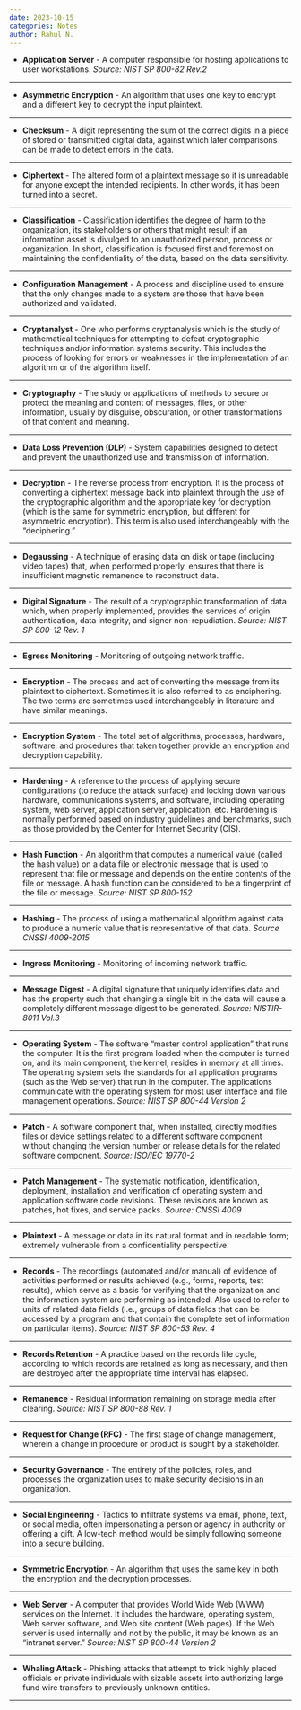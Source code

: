 ```yaml
---
date: 2023-10-15
categories: Notes
author: Rahul N.
---
```


- **Application Server** - A computer responsible for hosting applications to user workstations. *Source: NIST SP 800-82 Rev.2*
-------------------------------------------------------------------------------
- **Asymmetric Encryption** - An algorithm that uses one key to encrypt and a different key to decrypt the input plaintext.
-------------------------------------------------------------------------------
- **Checksum** - A digit representing the sum of the correct digits in a piece of stored or transmitted digital data, against which later comparisons can be made to detect errors in the data.
-------------------------------------------------------------------------------
- **Ciphertext** - The altered form of a plaintext message so it is unreadable for anyone except the intended recipients. In other words, it has been turned into a secret.
-------------------------------------------------------------------------------
- **Classification** - Classification identifies the degree of harm to the organization, its stakeholders or others that might result if an information asset is divulged to an unauthorized person, process or organization. In short, classification is focused first and foremost on maintaining the confidentiality of the data, based on the data sensitivity.
-------------------------------------------------------------------------------
- **Configuration Management** - A process and discipline used to ensure that the only changes made to a system are those that have been authorized and validated.
-------------------------------------------------------------------------------
- **Cryptanalyst** - One who performs cryptanalysis which is the study of mathematical techniques for attempting to defeat cryptographic techniques and/or information systems security. This includes the process of looking for errors or weaknesses in the implementation of an algorithm or of the algorithm itself.
-------------------------------------------------------------------------------
- **Cryptography** - The study or applications of methods to secure or protect the meaning and content of messages, files, or other information, usually by disguise, obscuration, or other transformations of that content and meaning.
-------------------------------------------------------------------------------
- **Data Loss Prevention (DLP)** - System capabilities designed to detect and prevent the unauthorized use and transmission of information.
-------------------------------------------------------------------------------
- **Decryption** - The reverse process from encryption. It is the process of converting a ciphertext message back into plaintext through the use of the cryptographic algorithm and the appropriate key for decryption (which is the same for symmetric encryption, but different for asymmetric encryption). This term is also used interchangeably with the “deciphering.”
-------------------------------------------------------------------------------
- **Degaussing** - A technique of erasing data on disk or tape (including video tapes) that, when performed properly, ensures that there is insufficient magnetic remanence to reconstruct data.
-------------------------------------------------------------------------------
- **Digital Signature** - The result of a cryptographic transformation of data which, when properly implemented, provides the services of origin authentication, data integrity, and signer non-repudiation. *Source: NIST SP 800-12 Rev. 1*
-------------------------------------------------------------------------------
- **Egress Monitoring** - Monitoring of outgoing network traffic.
-------------------------------------------------------------------------------
- **Encryption** - The process and act of converting the message from its plaintext to ciphertext. Sometimes it is also referred to as enciphering. The two terms are sometimes used interchangeably in literature and have similar meanings.
-------------------------------------------------------------------------------
- **Encryption System** - The total set of algorithms, processes, hardware, software, and procedures that taken together provide an encryption and decryption capability.
-------------------------------------------------------------------------------
- **Hardening** - A reference to the process of applying secure configurations (to reduce the attack surface) and locking down various hardware, communications systems, and software, including operating system, web server, application server, application, etc. Hardening is normally performed based on industry guidelines and benchmarks, such as those provided by the Center for Internet Security (CIS).
-------------------------------------------------------------------------------
- **Hash Function** - An algorithm that computes a numerical value (called the hash value) on a data file or electronic message that is used to represent that file or message and depends on the entire contents of the file or message. A hash function can be considered to be a fingerprint of the file or message. *Source: NIST SP 800-152*
-------------------------------------------------------------------------------
- **Hashing** - The process of using a mathematical algorithm against data to produce a numeric value that is representative of that data. *Source CNSSI 4009-2015*
-------------------------------------------------------------------------------
- **Ingress Monitoring** - Monitoring of incoming network traffic.
-------------------------------------------------------------------------------
- **Message Digest** - A digital signature that uniquely identifies data and has the property such that changing a single bit in the data will cause a completely different message digest to be generated. *Source: NISTIR-8011 Vol.3*
-------------------------------------------------------------------------------
- **Operating System** - The software “master control application” that runs the computer. It is the first program loaded when the computer is turned on, and its main component, the kernel, resides in memory at all times. The operating system sets the standards for all application programs (such as the Web server) that run in the computer. The applications communicate with the operating system for most user interface and file management operations. *Source: NIST SP 800-44 Version 2*
-------------------------------------------------------------------------------
- **Patch** - A software component that, when installed, directly modifies files or device settings related to a different software component without changing the version number or release details for the related software component. *Source: ISO/IEC 19770-2*
-------------------------------------------------------------------------------
- **Patch Management** - The systematic notification, identification, deployment, installation and verification of operating system and application software code revisions. These revisions are known as patches, hot fixes, and service packs. *Source: CNSSI 4009*
-------------------------------------------------------------------------------
- **Plaintext** - A message or data in its natural format and in readable form; extremely vulnerable from a confidentiality perspective.
-------------------------------------------------------------------------------
- **Records** - The recordings (automated and/or manual) of evidence of activities performed or results achieved (e.g., forms, reports, test results), which serve as a basis for verifying that the organization and the information system are performing as intended. Also used to refer to units of related data fields (i.e., groups of data fields that can be accessed by a program and that contain the complete set of information on particular items). *Source: NIST SP 800-53 Rev. 4*
-------------------------------------------------------------------------------
- **Records Retention** - A practice based on the records life cycle, according to which records are retained as long as necessary, and then are destroyed after the appropriate time interval has elapsed.
-------------------------------------------------------------------------------
- **Remanence** - Residual information remaining on storage media after clearing. *Source: NIST SP 800-88 Rev. 1*
-------------------------------------------------------------------------------
- **Request for Change (RFC)** - The first stage of change management, wherein a change in procedure or product is sought by a stakeholder.
-------------------------------------------------------------------------------
- **Security Governance** - The entirety of the policies, roles, and processes the organization uses to make security decisions in an organization.
-------------------------------------------------------------------------------
- **Social Engineering** - Tactics to infiltrate systems via email, phone, text, or social media, often impersonating a person or agency in authority or offering a gift. A low-tech method would be simply following someone into a secure building.
-------------------------------------------------------------------------------
- **Symmetric Encryption** - An algorithm that uses the same key in both the encryption and the decryption processes.
-------------------------------------------------------------------------------
- **Web Server** - A computer that provides World Wide Web (WWW) services on the Internet. It includes the hardware, operating system, Web server software, and Web site content (Web pages). If the Web server is used internally and not by the public, it may be known as an “intranet server.” *Source: NIST SP 800-44 Version 2*
-------------------------------------------------------------------------------
- **Whaling Attack** - Phishing attacks that attempt to trick highly placed officials or private individuals with sizable assets into authorizing large fund wire transfers to previously unknown entities.
-------------------------------------------------------------------------------
